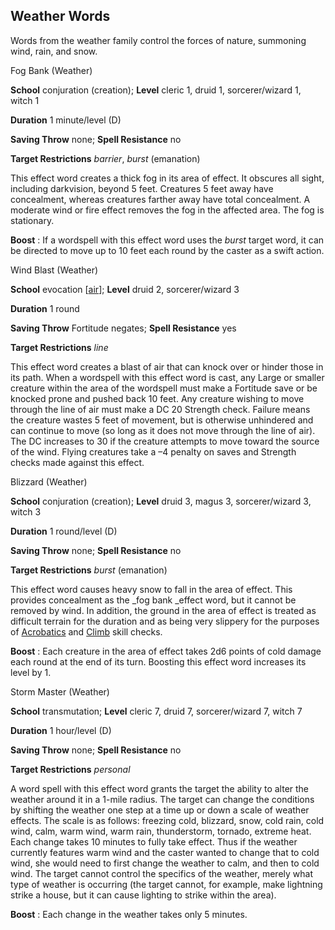 ## Weather Words

Words from the weather family control the forces of nature, summoning wind, rain, and snow.

Fog Bank (Weather)

**School** conjuration (creation); **Level** cleric 1, druid 1, sorcerer/wizard 1, witch 1

**Duration** 1 minute/level (D)

**Saving Throw** none; **Spell Resistance** no

**Target Restrictions** _barrier_, _burst_ (emanation)

This effect word creates a thick fog in its area of effect. It obscures all sight, including darkvision, beyond 5 feet. Creatures 5 feet away have concealment, whereas creatures farther away have total concealment. A moderate wind or fire effect removes the fog in the affected area. The fog is stationary.

**Boost** : If a wordspell with this effect word uses the _burst_ target word, it can be directed to move up to 10 feet each round by the caster as a swift action.

Wind Blast (Weather)

**School** evocation [[air](/pathfinderRPG/prd/monsters/creatureTypes.html#_air-subtype)]; **Level** druid 2, sorcerer/wizard 3

**Duration** 1 round

**Saving Throw** Fortitude negates; **Spell Resistance** yes

**Target Restrictions** _line_

This effect word creates a blast of air that can knock over or hinder those in its path. When a wordspell with this effect word is cast, any Large or smaller creature within the area of the wordspell must make a Fortitude save or be knocked prone and pushed back 10 feet. Any creature wishing to move through the line of air must make a DC 20 Strength check. Failure means the creature wastes 5 feet of movement, but is otherwise unhindered and can continue to move (so long as it does not move through the line of air). The DC increases to 30 if the creature attempts to move toward the source of the wind. Flying creatures take a –4 penalty on saves and Strength checks made against this effect.

Blizzard (Weather)

**School** conjuration (creation); **Level** druid 3, magus 3, sorcerer/wizard 3, witch 3

**Duration** 1 round/level (D)

**Saving Throw** none; **Spell Resistance** no

**Target Restrictions** _burst_ (emanation)

This effect word causes heavy snow to fall in the area of effect. This provides concealment as the _fog bank _effect word, but it cannot be removed by wind. In addition, the ground in the area of effect is treated as difficult terrain for the duration and as being very slippery for the purposes of [Acrobatics](/pathfinderRPG/prd/skills/acrobatics.html#_acrobatics) and [Climb](/pathfinderRPG/prd/skills/climb.html#_climb) skill checks.

**Boost** : Each creature in the area of effect takes 2d6 points of cold damage each round at the end of its turn. Boosting this effect word increases its level by 1.

Storm Master (Weather)

**School** transmutation; **Level** cleric 7, druid 7, sorcerer/wizard 7, witch 7

**Duration** 1 hour/level (D)

**Saving Throw** none; **Spell Resistance** no

**Target Restrictions** _personal_

A word spell with this effect word grants the target the ability to alter the weather around it in a 1-mile radius. The target can change the conditions by shifting the weather one step at a time up or down a scale of weather effects. The scale is as follows: freezing cold, blizzard, snow, cold rain, cold wind, calm, warm wind, warm rain, thunderstorm, tornado, extreme heat. Each change takes 10 minutes to fully take effect. Thus if the weather currently features warm wind and the caster wanted to change that to cold wind, she would need to first change the weather to calm, and then to cold wind. The target cannot control the specifics of the weather, merely what type of weather is occurring (the target cannot, for example, make lightning strike a house, but it can cause lighting to strike within the area).

**Boost** : Each change in the weather takes only 5 minutes.

